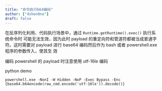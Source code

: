 ```yaml
---
title: "命令执行b64编码"
author: ["4shen0ne"]
draft: false
---
```


在反序列化利用、代码执行场景中，通过 `Runtime.getRuntime().exec()` 执行系统命令时
可能无法生效，因为此时 payload 的重定向符和管道符都被当成普通字符。这时需要对
payload 进行 base64 编码然后作为 bash 或者 powershell.exe 程序的参数传入，使其生
效

编码 powershell 的 payload 时注意使用 utf-16le 编码

python demo

```text
powershell.exe -NonI -W Hidden -NoP -Exec Bypass -Enc {base64.b64encode(raw_cmd.encode('utf-16le')).decode()}
```
